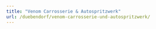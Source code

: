 ```yaml
---
title: "Venom Carrosserie & Autospritzwerk"
url: /duebendorf/venom-carrosserie-und-autospritzwerk/
---
```

